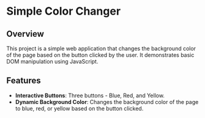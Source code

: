# Simple Color Changer

## Overview
This project is a simple web application that changes the background color of the page based on the button clicked by the user. It demonstrates basic DOM manipulation using JavaScript.

## Features
- **Interactive Buttons**: Three buttons - Blue, Red, and Yellow.
- **Dynamic Background Color**: Changes the background color of the page to blue, red, or yellow based on the button clicked.